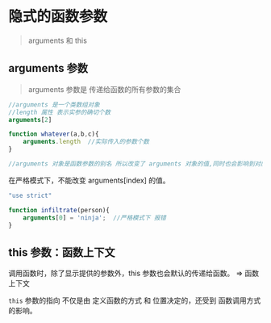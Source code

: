 # 隐式的函数参数

> arguments 和 this



## arguments 参数

> arguments 参数是 传递给函数的所有参数的集合

```javascript
//arguments 是一个类数组对象 
//length 属性 表示实参的确切个数
arguments[2]  

function whatever(a,b,c){
    arguments.length  //实际传入的参数个数
}

//arguments 对象是函数参数的别名 所以改变了 arguments 对象的值,同时也会影响到对应的函数参数
```



在严格模式下，不能改变 arguments[index] 的值。

```javascript
"use strict"

function infiltrate(person){
    arguments[0] = 'ninja';  //严格模式下 报错
}
```



## this 参数：函数上下文

调用函数时，除了显示提供的参数外，this 参数也会默认的传递给函数。 => 函数上下文

`this` 参数的指向 不仅是由 定义函数的方式 和 位置决定的，还受到 函数调用方式的影响。



















































